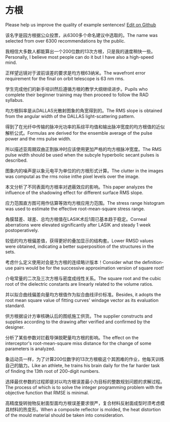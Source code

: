 # 方根

Please help us improve the quality of example sentences! [Edit on Github](https://github.com/jiyushe/jiyu-example-sentence-source/blob/main/chinese/fanggen.md)

<p><span class="chinese">该名字是园方根据公众投票，从6300多个命名建议中选取的。</span><span class="english">The name was selected from over 6300 recommendations by the public.</span></p>

<p><span class="chinese">我相信大多数人都能算出一个200位数的13次方根，只是我的速度稍快一些。</span><span class="english">Personally, I believe most people can do it but I have also a high-speed mind.</span></p>

<p><span class="chinese">正样望远镜对于波前误差的要求是均方根63纳米。</span><span class="english">The wavefront error requirement for the final on orbit telescope is 63 nm rms.</span></p>

<p><span class="chinese">学生完成他们的新手培训然后遵循方根的教学大纲继续进步。</span><span class="english">Pupils who complete their beginner training may then proceed to follow the RAD syllabus.</span></p>

<p><span class="chinese">均方根斜率是从DALLAS光散射图象的角宽得到的。</span><span class="english">The RMS slope is obtained from the angular width of the DALLAS light-scattering pattern.</span></p>

<p><span class="chinese">得到了在光纤中传输的脉冲光功率的系综平均值和输出脉冲宽度的均方根值的近似解析公式。</span><span class="english">Formulas are derived for the ensemble average of the pulse power and the rms pulse width.</span></p>

<p><span class="chinese">所以描述亚周期双曲正割脉冲时应该使用更加严格的均方根脉冲宽度。</span><span class="english">The RMS pulse width should be used when the subcyle hyperbolic secant pulses is described.</span></p>

<p><span class="chinese">图象内的噪声是以象元电平为单位的约方根形式计算。</span><span class="english">The clutter in the images was computal as the rms noise inthe pixel levels over the image.</span></p>

<p><span class="chinese">本文分析了不同表面均方根率对遮蔽效应的影响。</span><span class="english">This paper analyzes the influence of the shadowing effect for different surface RMS slope.</span></p>

<p><span class="chinese">应力范围直方图可用作估算等效均方根应用力范围。</span><span class="english">The stress range histogram was used to estimate the effective root-mean-square stress range.</span></p>

<p><span class="chinese">角膜彗差、球差、总均方根值在LASIK术后1周已基本趋于稳定。</span><span class="english">Corneal aberrations were elevated significantly after LASIK and steady 1 week postoperatively.</span></p>

<p><span class="chinese">较低的均方根偏差值，获得更好的叠加显示的结构套。</span><span class="english">Lower RMSD values were obtained, indicating a better superposition of the structures in the sets.</span></p>

<p><span class="chinese">考虑什么定义使用对会是为方根的连续略计版本！</span><span class="english">Consider what the definition-use pairs would be for the successive approximation version of square root!</span></p>

<p><span class="chinese">介电常量的二次及三次方根与密度成线性关系。</span><span class="english">The square root and the cubic root of the dielectric constants are linearly related to the volume ratios.</span></p>

<p><span class="chinese">并以拟合曲线偏差向量均方根值作为拟合曲线评价标准。</span><span class="english">Besides, it adopts the root mean square value of fitting curves' windage vector as its evaluation standard.</span></p>

<p><span class="chinese">供方根据设计方审核确认后的图纸施工供货。</span><span class="english">The supplier constructs and supplies according to the drawing after verified and confirmed by the designer.</span></p>

<p><span class="chinese">分析了某些参数对拦截导弹脱靶量均方根的影响。</span><span class="english">The effect on the interceptor's root-mean-square miss distance for the change of some parameters is analyzed.</span></p>

<p><span class="chinese">象运动员一样，为了计算200位数字的13次方根极这个其困难的作业，他每天训练自己的脑力。</span><span class="english">Like an athlete, he trains his brain daily for the far harder task of finding the 13th root of 200-digit numbers.</span></p>

<p><span class="chinese">选择最优参数的过程即是对以均方根误差最小为目标的整数规划问题的求解过程。</span><span class="english">The process of which is to solve the integer programming problem with the objective function that RMSE is minimal.</span></p>

<p><span class="chinese">高精度旋转抛物反射面型面均方根误差要求很严，复合材料反射面成型时须考虑模具材料的热变形。</span><span class="english">When a composite reflector is molded, the heat distortion of the mould material should be taken into consideration.</span></p>

